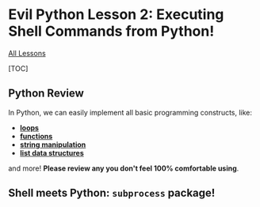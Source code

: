 # Evil Python Lesson 2: Executing Shell Commands from Python!

[All Lessons](https://zsiegel92.github.io/evilpython/)

[TOC]


## Python Review

In Python, we can easily implement all basic programming constructs, like:

* [**loops**](https://zsiegel92.github.io/Eitan_S/Lessons/Lesson_3_Loops/Python3.html)
* [**functions**](https://zsiegel92.github.io/Eitan_S/Lessons/Lesson_5_Functions/Python5.html)
* [**string manipulation**](https://zsiegel92.github.io/Eitan_S/Lessons/Lesson_4_Strings/Python4.html)
* [**list data structures**](https://zsiegel92.github.io/Eitan_S/Lessons/Lesson_6_Lists/Python6.html)

and more! **Please review any you don't feel 100% comfortable using**.

## Shell meets Python: `subprocess` package!


